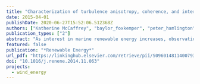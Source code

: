 ```yaml
---
title: "Characterization of turbulence anisotropy, coherence, and intermittency at a prospective tidal energy site: Observational data analysis"
date: 2015-04-01
publishDate: 2020-06-27T15:52:06.512368Z
authors: ["Katherine McCaffrey", "baylor_foxkemper", "peter_hamlington", "Jim Thomson"]
publication_types: ["2"]
abstract: "As interest in marine renewable energy increases, observations are crucial for understanding the environments that prospective turbines will encounter. Data from an acoustic Doppler velocimeter in Puget Sound, WA are used to perform a detailed characterization of the turbulent ﬂow encountered by a turbine in a tidal strait. Metrics such as turbulence intensity, structure functions, probability density functions, intermittency, coherent turbulence kinetic energy, anisotropy invariants, and a new scalar measure of anisotropy are used to characterize the turbulence. The results indicate that the scalar anisotropy magnitude can be used to identify and parameterize coherent, turbulent events in the ﬂow. An analysis of the anisotropy characteristics leads to a physical description of turbulent stresses as being primarily one- or two-dimensional, in contrast to isotropic, three-dimensional turbulence. A new measure of the anisotropy magnitude is introduced to quantify the level of anisotropic, coherent turbulence in a coordinate-independent way. These diagnostics and results will be useful for improved realism in modeling the performance and loading of turbines in realistic ocean environments."
featured: false
publication: "*Renewable Energy*"
url_pdf: "https://linkinghub.elsevier.com/retrieve/pii/S0960148114007939"
doi: "10.1016/j.renene.2014.11.063"
projects:
  - wind_energy
---
```


